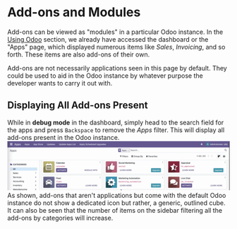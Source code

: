 # Add-ons and Modules
Add-ons can be viewed as "modules" in a particular Odoo instance. In the [Using Odoo](using.md) section, we already have accessed the dashboard or the "Apps" page, which displayed numerous items like *Sales*, *Invoicing*, and so forth. These items are also add-ons of their own.

Add-ons are not necessarily applications seen in this page by default. They could be used to aid in the Odoo instance by whatever purpose the developer wants to carry it out with.

## Displaying All Add-ons Present
While in **debug mode** in the dashboard, simply head to the search field for the apps and press `Backspace` to remove the *Apps* filter. This will display all add-ons present in the Odoo instance.
![Screenshot](img/addonsshow.gif)
As shown, add-ons that aren't applications but come with the default Odoo instance do not show a dedicated icon but rather, a generic, outlined cube. It can also be seen that the number of items on the sidebar filtering all the add-ons by categories will increase.
